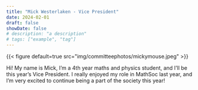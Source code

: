 ```yaml
---
title: "Mick Westerlaken - Vice President"
date: 2024-02-01
draft: false
showDate: false
# description: "a description"
# tags: ["example", "tag"]
---
```

{{< figure default=true src="img/committeephotos/mickymouse.jpeg" >}}

Hi! My name is Mick, I’m a 4th year maths and physics student, and I’ll be this year’s Vice President. I really enjoyed my role in MathSoc last year, and I’m very excited to continue being a part of the society this year!
